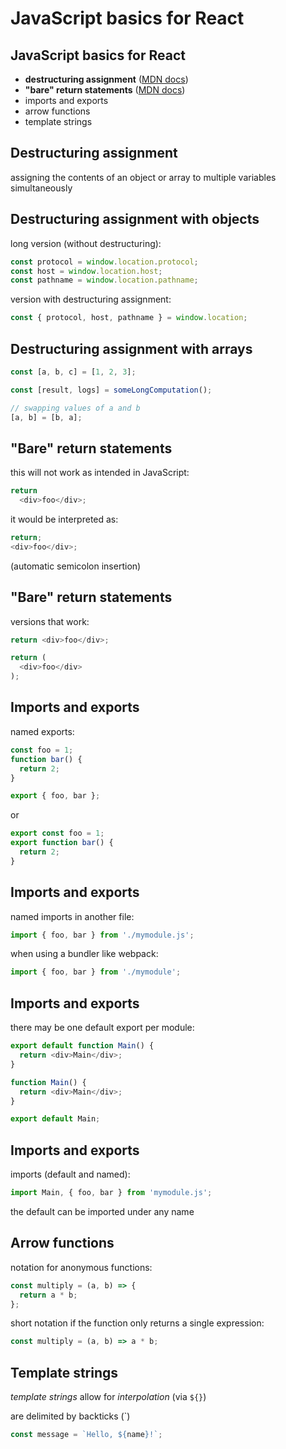 # JavaScript basics for React

## JavaScript basics for React

- **destructuring assignment** ([MDN docs](https://developer.mozilla.org/en-US/docs/Web/JavaScript/Reference/Operators/Destructuring_assignment))
- **"bare" return statements** ([MDN docs](https://developer.mozilla.org/en-US/docs/Web/JavaScript/Reference/Statements/return#automatic_semicolon_insertion))
- imports and exports
- arrow functions
- template strings

## Destructuring assignment

assigning the contents of an object or array to multiple variables simultaneously

## Destructuring assignment with objects

long version (without destructuring):

```js
const protocol = window.location.protocol;
const host = window.location.host;
const pathname = window.location.pathname;
```

version with destructuring assignment:

```js
const { protocol, host, pathname } = window.location;
```

## Destructuring assignment with arrays

```js
const [a, b, c] = [1, 2, 3];
```

```js
const [result, logs] = someLongComputation();
```

```js
// swapping values of a and b
[a, b] = [b, a];
```

## "Bare" return statements

this will not work as intended in JavaScript:

<!-- prettier-ignore -->
```js
return
  <div>foo</div>;
```

it would be interpreted as:

```js
return;
<div>foo</div>;
```

(automatic semicolon insertion)

## "Bare" return statements

versions that work:

```js
return <div>foo</div>;
```

<!-- prettier-ignore -->
```js
return (
  <div>foo</div>
);
```

## Imports and exports

named exports:

```js
const foo = 1;
function bar() {
  return 2;
}

export { foo, bar };
```

or

```js
export const foo = 1;
export function bar() {
  return 2;
}
```

## Imports and exports

named imports in another file:

```js
import { foo, bar } from './mymodule.js';
```

when using a bundler like webpack:

```js
import { foo, bar } from './mymodule';
```

## Imports and exports

there may be one default export per module:

```js
export default function Main() {
  return <div>Main</div>;
}
```

```js
function Main() {
  return <div>Main</div>;
}

export default Main;
```

## Imports and exports

imports (default and named):

```js
import Main, { foo, bar } from 'mymodule.js';
```

the default can be imported under any name

## Arrow functions

notation for anonymous functions:

```js
const multiply = (a, b) => {
  return a * b;
};
```

short notation if the function only returns a single expression:

```js
const multiply = (a, b) => a * b;
```

## Template strings

_template strings_ allow for _interpolation_ (via `${}`)

are delimited by backticks (\`)

```js
const message = `Hello, ${name}!`;
```
